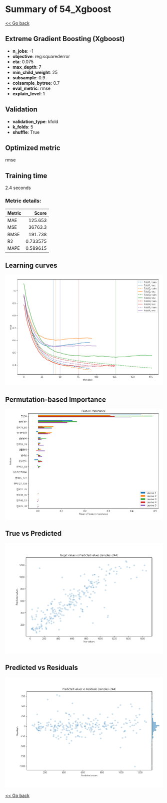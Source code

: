 # Summary of 54_Xgboost

[<< Go back](../README.md)


## Extreme Gradient Boosting (Xgboost)
- **n_jobs**: -1
- **objective**: reg:squarederror
- **eta**: 0.075
- **max_depth**: 7
- **min_child_weight**: 25
- **subsample**: 0.9
- **colsample_bytree**: 0.7
- **eval_metric**: rmse
- **explain_level**: 1

## Validation
 - **validation_type**: kfold
 - **k_folds**: 5
 - **shuffle**: True

## Optimized metric
rmse

## Training time

2.4 seconds

### Metric details:
| Metric   |        Score |
|:---------|-------------:|
| MAE      |   125.653    |
| MSE      | 36763.3      |
| RMSE     |   191.738    |
| R2       |     0.733575 |
| MAPE     |     0.589615 |



## Learning curves
![Learning curves](learning_curves.png)

## Permutation-based Importance
![Permutation-based Importance](permutation_importance.png)
## True vs Predicted

![True vs Predicted](true_vs_predicted.png)


## Predicted vs Residuals

![Predicted vs Residuals](predicted_vs_residuals.png)



[<< Go back](../README.md)

